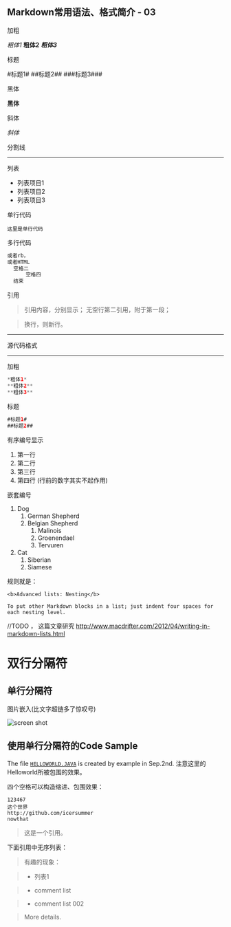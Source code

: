 ## Markdown常用语法、格式简介 - 03

加粗

*粗体1*
**粗体2**
***粗体3***

标题

#标题1#
##标题2##
###标题3###

黑体

<b>黑体</b>

斜体

_斜体_

分割线

***

列表

- 列表项目1
- 列表项目2
- 列表项目3

单行代码

`这里是单行代码`

多行代码

```Java
或者rb，
或者HTML
  空格二
      空格四
  结束
```

引用

>引用内容，分别显示；
>无空行第二引用，附于第一段；

>换行，则新行。

***

源代码格式

***

加粗

```Java
*粗体1*
**粗体2**
**粗体3**
```

标题

```Java
#标题1#
##标题2##
```

有序编号显示

1. 第一行
2. 第二行
3. 第三行
1. 第四行 (行前的数字其实不起作用)

嵌套编号

1. Dog
    1. German Shepherd
	2. Belgian Shepherd
	    1. Malinois
		2. Groenendael
		3. Tervuren
2. Cat
    1. Siberian
    2. Siamese

规则就是：

```
<b>Advanced lists: Nesting</b>	

To put other Markdown blocks in a list; just indent four spaces for each nesting level.
```

//TODO ， 这篇文章研究 http://www.macdrifter.com/2012/04/writing-in-markdown-lists.html

双行分隔符
========

单行分隔符
----------

图片嵌入(比文字超链多了惊叹号)

![screen shot](https://github.com/icersummer)

使用单行分隔符的Code Sample
---------------------------

The file [`HELLOWORLD.JAVA`](http://icersummer.github.io) is created by example in Sep.2nd. 注意这里的Helloworld所被包围的效果。

四个空格可以构造缩进、包围效果：

    123467
	这个世界
	http://github.com/icersummer
	nowthat
	
> 这是一个引用。

下面引用中无序列表：

> 有趣的现象：

> - 列表1

> - comment list

> - comment list 002

> More details.

